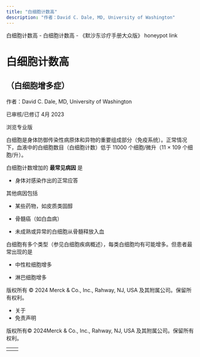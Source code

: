 ```yaml
---
title: "白细胞计数高"
description: "作者：David C. Dale, MD, University of Washington"
---
```


﻿白细胞计数高 \- 白细胞计数高 \- 《默沙东诊疗手册大众版》 honeypot link

# 白细胞计数高

## （白细胞增多症）

作者：David C. Dale, MD, University of Washington

已审核/已修订 4月 2023

浏览专业版

白细胞是身体防御传染性病原体和异物的重要组成部分（免疫系统）。正常情况下，血液中的白细胞数目（白细胞计数）低于 11000 个细胞/微升（11 × 109 个细胞/升）。

白细胞计数增加的 **最常见病因** 是

- 身体对感染作出的正常应答


其他病因包括

- 某些药物，如皮质类固醇

- 骨髓癌（如白血病）

- 未成熟或异常的白细胞从骨髓释放入血


白细胞有多个类型（参见白细胞疾病概述），每类白细胞均有可能增多。但患者最常出现的是

- 中性粒细胞增多

- 淋巴细胞增多




版权所有 © 2024
Merck & Co., Inc., Rahway, NJ, USA 及其附属公司。保留所有权利。

- 关于
- 免责声明

版权所有© 2024Merck & Co., Inc., Rahway, NJ, USA 及其附属公司。保留所有权利。

|     |     |
| --- | --- |
|  |  |